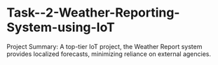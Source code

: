 # Task--2-Weather-Reporting-System-using-IoT
Project Summary: A top-tier IoT project, the Weather Report system provides localized forecasts, minimizing reliance on external agencies.
